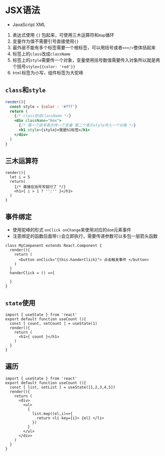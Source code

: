 # JSX语法
* JavaScript XML
1. 表达式使用 `{}` 包起来，可使用三木运算符和`map`循环
2. 变量作为值不需要引号直接使用`{}`
3. 最外层不能有多个标签需要一个根标签，可以用括号或者`<></>`整体括起来
4. 标签上的`class`改成`className`
5. 标签上的`style`需要传一个对象，变量使用括号数值需要传入对象所以就是两个括号`style={{color: 'red'}}`
6. `html`标签为小写，组件标签为大驼峰
   
## `class`和`style`
```jsx
render(){
  const style = {color : '#fff'}
  return (
    {/* class变成className */}
    <div className="box">
      {/* 第一个括号表示传一个变量 第二个表示style传入一个对象 */}
      <h1 style={style}>我是h1标签</h1>
    </div>
  )
}
```

## 三木运算符
```jsx{5}
render(){
  let i = 5
  return(
    {/* 直接在括号写就行了 */}
    <h1>{ i > 1 ? '':'' }</h1>
  )
}
```

## 事件绑定
* 使用驼峰的形式 `onClick onChange`来使用对应的`dom`元素事件
* 注意绑定的函数后面带`()`会立即执行，需要传递参数可以多包一层箭头函数
```jsx{4,8-10}
class MyComponent extends React.Component {
  render(){
    return (
      <button onClick="{this.handerClick}"> 点击触发事件 </button>
    )
  }
  handerClick = () =>{

  }
}
```

## `state`使用
```jsx{2-4,7}
import { useState } from 'react'
export default function useCount (){
  const [ count, setCount ] = useState(1)
  render(){
    return (
      <h1>{ count }</h1>
    )
  }
}
```

## 遍历
```jsx{8-12}
import { useState } from 'react'
export default function useCount (){
  const [ list, setList ] = useState([1,2,3,4,5])
  render(){
    return (
      <div>
        <ul>
          {
            list.map((el,i)=>{
              return <li key={i}> {el} </li>
            })
          }
        </ul>
      </div>
    )
  }
}
```

